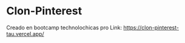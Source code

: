 # Clon-Pinterest
Creado en bootcamp technolochicas pro
Link: https://clon-pinterest-tau.vercel.app/
